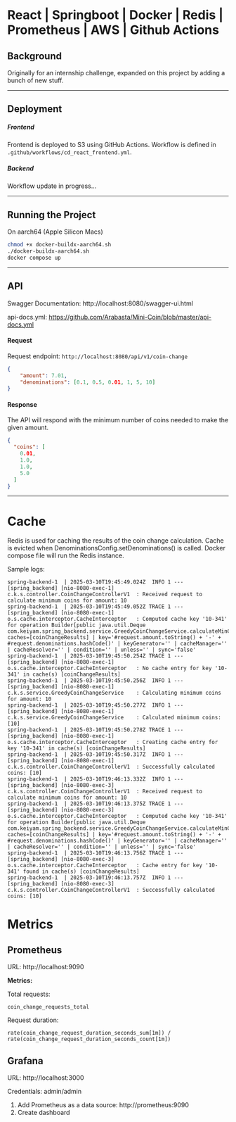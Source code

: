 # React | Springboot | Docker | Redis | Prometheus | AWS | Github Actions

## Background

Originally for an internship challenge, expanded on this project by adding a bunch of new stuff.

---

## Deployment

##### Frontend

Frontend is deployed to S3 using GitHub Actions. Workflow is defined in `.github/workflows/cd_react_frontend.yml`.

##### Backend

Workflow update in progress...

---

## Running the Project

On aarch64 (Apple Silicon Macs)

```bash
chmod +x docker-buildx-aarch64.sh 
./docker-buildx-aarch64.sh
docker compose up
```

---

## API
Swagger Documentation: http://localhost:8080/swagger-ui.html

api-docs.yml: https://github.com/Arabasta/Mini-Coin/blob/master/api-docs.yml

#### Request

Request endpoint: `http://localhost:8080/api/v1/coin-change`

```json
{
    "amount": 7.01,
    "denominations": [0.1, 0.5, 0.01, 1, 5, 10]
}
```

#### Response

The API will respond with the minimum number of coins needed to make the given amount.

```json
{
  "coins": [
    0.01,
    1.0,
    1.0,
    5.0
  ]
}
```

---

# Cache
Redis is used for caching the results of the coin change calculation. Cache is evicted when DenominationsConfig.setDenominations() is called.
Docker compose file will run the Redis instance.

Sample logs:
```
spring-backend-1  | 2025-03-10T19:45:49.024Z  INFO 1 --- [spring_backend] [nio-8080-exec-1] c.k.s.controller.CoinChangeControllerV1  : Received request to calculate minimum coins for amount: 10
spring-backend-1  | 2025-03-10T19:45:49.052Z TRACE 1 --- [spring_backend] [nio-8080-exec-1] o.s.cache.interceptor.CacheInterceptor   : Computed cache key '10-341' for operation Builder[public java.util.Deque com.keiyam.spring_backend.service.GreedyCoinChangeService.calculateMinCoinChange(com.keiyam.spring_backend.dto.CoinChangeRequest)] caches=[coinChangeResults] | key='#request.amount.toString() + '-' + #request.denominations.hashCode()' | keyGenerator='' | cacheManager='' | cacheResolver='' | condition='' | unless='' | sync='false'
spring-backend-1  | 2025-03-10T19:45:50.254Z TRACE 1 --- [spring_backend] [nio-8080-exec-1] o.s.cache.interceptor.CacheInterceptor   : No cache entry for key '10-341' in cache(s) [coinChangeResults]
spring-backend-1  | 2025-03-10T19:45:50.256Z  INFO 1 --- [spring_backend] [nio-8080-exec-1] c.k.s.service.GreedyCoinChangeService    : Calculating minimum coins for amount: 10
spring-backend-1  | 2025-03-10T19:45:50.277Z  INFO 1 --- [spring_backend] [nio-8080-exec-1] c.k.s.service.GreedyCoinChangeService    : Calculated minimum coins: [10]
spring-backend-1  | 2025-03-10T19:45:50.278Z TRACE 1 --- [spring_backend] [nio-8080-exec-1] o.s.cache.interceptor.CacheInterceptor   : Creating cache entry for key '10-341' in cache(s) [coinChangeResults]
spring-backend-1  | 2025-03-10T19:45:50.317Z  INFO 1 --- [spring_backend] [nio-8080-exec-1] c.k.s.controller.CoinChangeControllerV1  : Successfully calculated coins: [10]
spring-backend-1  | 2025-03-10T19:46:13.332Z  INFO 1 --- [spring_backend] [nio-8080-exec-3] c.k.s.controller.CoinChangeControllerV1  : Received request to calculate minimum coins for amount: 10
spring-backend-1  | 2025-03-10T19:46:13.375Z TRACE 1 --- [spring_backend] [nio-8080-exec-3] o.s.cache.interceptor.CacheInterceptor   : Computed cache key '10-341' for operation Builder[public java.util.Deque com.keiyam.spring_backend.service.GreedyCoinChangeService.calculateMinCoinChange(com.keiyam.spring_backend.dto.CoinChangeRequest)] caches=[coinChangeResults] | key='#request.amount.toString() + '-' + #request.denominations.hashCode()' | keyGenerator='' | cacheManager='' | cacheResolver='' | condition='' | unless='' | sync='false'
spring-backend-1  | 2025-03-10T19:46:13.756Z TRACE 1 --- [spring_backend] [nio-8080-exec-3] o.s.cache.interceptor.CacheInterceptor   : Cache entry for key '10-341' found in cache(s) [coinChangeResults]
spring-backend-1  | 2025-03-10T19:46:13.757Z  INFO 1 --- [spring_backend] [nio-8080-exec-3] c.k.s.controller.CoinChangeControllerV1  : Successfully calculated coins: [10]
```

# Metrics
## Prometheus
URL: http://localhost:9090

**Metrics:**

Total requests:

`coin_change_requests_total`

Request duration:

`rate(coin_change_request_duration_seconds_sum[1m]) / rate(coin_change_request_duration_seconds_count[1m])`


## Grafana
URL: http://localhost:3000

Credentials: admin/admin

1. Add Prometheus as a data source: http://prometheus:9090
2. Create dashboard


